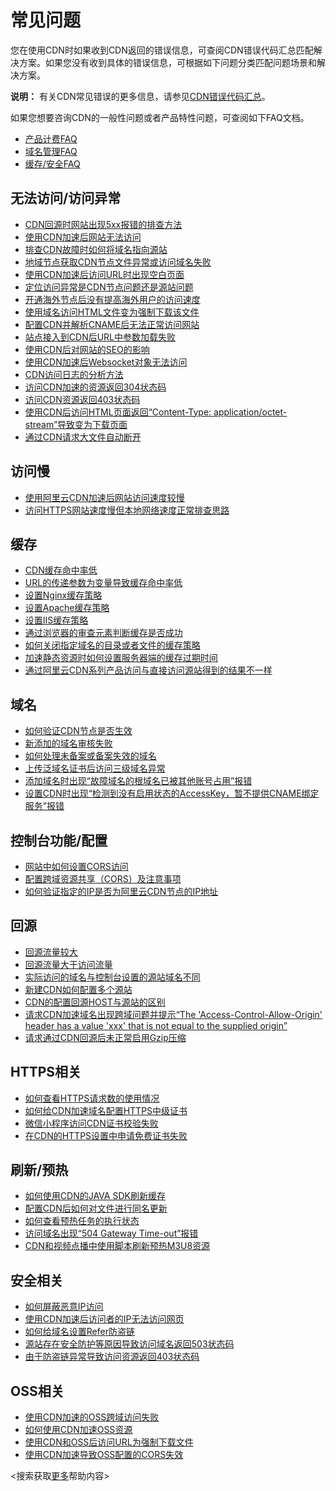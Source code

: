 # 常见问题

您在使用CDN时如果收到CDN返回的错误信息，可查阅CDN错误代码汇总匹配解决方案。如果您没有收到具体的错误信息，可根据如下问题分类匹配问题场景和解决方案。

**说明：** 有关CDN常见错误的更多信息，请参见[CDN错误代码汇总](https://error-center.aliyun.com/status/product/Cdn?spm=5176.10421674.home.25.88c1ebedALghTT)。

如果您想要咨询CDN的一般性问题或者产品特性问题，可查阅如下FAQ文档。

-   [产品计费FAQ]()
-   [域名管理FAQ]()
-   [缓存/安全FAQ]()

## 无法访问/访问异常

-   [CDN回源时网站出现5xx报错的排查方法]()
-   [使用CDN加速后网站无法访问]()
-   [排查CDN故障时如何将域名指向源站]()
-   [地域节点获取CDN节点文件异常或访问域名失败]()
-   [使用CDN加速后访问URL时出现空白页面]()
-   [定位访问异常是CDN节点问题还是源站问题]()
-   [开通海外节点后没有提高海外用户的访问速度]()
-   [使用域名访问HTML文件变为强制下载该文件]()
-   [配置CDN并解析CNAME后无法正常访问网站]()
-   [站点接入到CDN后URL中参数加载失败]()
-   [使用CDN后对网站的SEO的影响]()
-   [使用CDN加速后Websocket对象无法访问]()
-   [CDN访问日志的分析方法]()
-   [访问CDN加速的资源返回304状态码]()
-   [访问CDN资源返回403状态码]()
-   [使用CDN后访问HTML页面返回“Content-Type: application/octet-stream”导致变为下载页面]()
-   [通过CDN请求大文件自动断开]()

## 访问慢

-   [使用阿里云CDN加速后网站访问速度较慢]()
-   [访问HTTPS网站速度慢但本地网络速度正常排查思路]()

## 缓存

-   [CDN缓存命中率低]()
-   [URL的传递参数为变量导致缓存命中率低]()
-   [设置Nginx缓存策略]()
-   [设置Apache缓存策略]()
-   [设置IIS缓存策略]()
-   [通过浏览器的审查元素判断缓存是否成功]()
-   [如何关闭指定域名的目录或者文件的缓存策略]()
-   [加速静态资源时如何设置服务器端的缓存过期时间]()
-   [通过阿里云CDN系列产品访问与直接访问源站得到的结果不一样]()

## 域名

-   [如何验证CDN节点是否生效]()
-   [新添加的域名审核失败]()
-   [如何处理未备案或备案失效的域名]()
-   [上传泛域名证书后访问三级域名异常]()
-   [添加域名时出现“故障域名的根域名已被其他账号占用”报错]()
-   [设置CDN时出现“检测到没有启用状态的AccessKey，暂不提供CNAME绑定服务”报错]()

## 控制台功能/配置

-   [网站中如何设置CORS访问]()
-   [配置跨域资源共享（CORS）及注意事项]()
-   [如何验证指定的IP是否为阿里云CDN节点的IP地址]()

## 回源

-   [回源流量较大]()
-   [回源流量大于访问流量]()
-   [实际访问的域名与控制台设置的源站域名不同]()
-   [新建CDN如何配置多个源站]()
-   [CDN的配置回源HOST与源站的区别]()
-   [请求CDN加速域名出现跨域问题并提示“The 'Access-Control-Allow-Origin' header has a value 'xxx' that is not equal to the supplied origin”]()
-   [请求通过CDN回源后未正常启用Gzip压缩]()

## HTTPS相关

-   [如何查看HTTPS请求数的使用情况]()
-   [如何给CDN加速域名配置HTTPS中级证书]()
-   [微信小程序访问CDN证书校验失败]()
-   [在CDN的HTTPS设置中申请免费证书失败]()

## 刷新/预热

-   [如何使用CDN的JAVA SDK刷新缓存]()
-   [配置CDN后如何对文件进行同名更新]()
-   [如何查看预热任务的执行状态]()
-   [访问域名出现“504 Gateway Time-out”报错]()
-   [CDN和视频点播中使用脚本刷新预热M3U8资源]()

## 安全相关

-   [如何屏蔽恶意IP访问]()
-   [使用CDN加速后访问者的IP无法访问网页]()
-   [如何给域名设置Refer防盗链]()
-   [源站存在安全防护等原因导致访问域名返回503状态码]()
-   [由于防盗链异常导致访问资源返回403状态码]()

## OSS相关

-   [使用CDN加速的OSS跨域访问失败]()
-   [如何使用CDN加速OSS资源]()
-   [使用CDN和OSS后访问URL为强制下载文件]()
-   [使用CDN加速导致OSS配置的CORS失效]()

<搜索获取[更多](#J_HelpBodyBoxHeaderSearch)帮助内容\>

